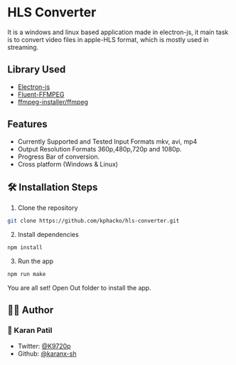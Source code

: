 
# HLS Converter

It is a windows and linux based application made in electron-js, it main task is to convert video files in apple-HLS format, which is mostly used in streaming. 


## Library Used 

 - [Electron-js](https://www.npmjs.com/package/electron)
 - [Fluent-FFMPEG](https://www.npmjs.com/package/fluent-ffmpeg)
 - [ffmpeg-installer/ffmpeg](https://www.npmjs.com/package/@ffmpeg-installer/ffmpeg)
 
 
## Features

- Currently Supported and Tested Input Formats mkv, avi, mp4 
- Output Resolution Formats 360p,480p,720p and 1080p.
- Progress Bar of conversion.
- Cross platform (Windows & Linux)

## 🛠️ Installation Steps

1. Clone the repository

```bash
git clone https://github.com/kphacko/hls-converter.git
```

2. Install dependencies

```bash
npm install
```

3. Run the app

```bash
npm run make
```


You are all set! Open Out folder to install the app.

## 👨‍💻 Author

### 👤 Karan Patil

- Twitter: [@K9720p](https://twitter.com/K9720p)
- Github: [@karanx-sh](https://github.com/karanx-sh)


